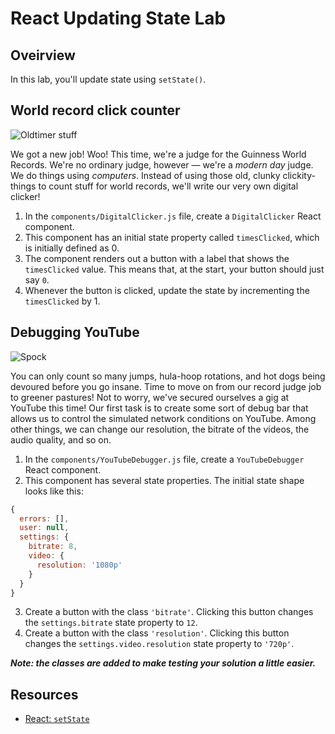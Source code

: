 # React Updating State Lab

## Oveirview
In this lab, you'll update state using `setState()`.

## World record click counter
![Oldtimer stuff](http://il5.picdn.net/shutterstock/videos/15633112/thumb/1.jpg)

We got a new job! Woo! This time, we're a judge for the Guinness World Records. We're no ordinary judge, however — we're a _modern day_ judge. We do things using _computers_. Instead of using those old, clunky clickity-things to count stuff for world records, we'll write our very own digital clicker!

1. In the `components/DigitalClicker.js` file, create a `DigitalClicker` React component.
2. This component has an initial state property called `timesClicked`, which is initially defined as 0.
3. The component renders out a button with a label that shows the `timesClicked` value. This means that, at the start, your button should just say `0`.
4. Whenever the button is clicked, update the state by incrementing the `timesClicked` by 1.

## Debugging YouTube
![Spock](https://media.giphy.com/media/fECTyvPYevOHC/giphy.gif)

You can only count so many jumps, hula-hoop rotations, and hot dogs being devoured before you go insane. Time to move on from our record judge job to greener pastures! Not to worry, we've secured ourselves a gig at YouTube this time! Our first task is to create some sort of debug bar that allows us to control the simulated network conditions on YouTube. Among other things, we can change our resolution, the bitrate of the videos, the audio quality, and so on.

1. In the `components/YouTubeDebugger.js` file, create a `YouTubeDebugger` React component.
2. This component has several state properties. The initial state shape looks like this:
  ```js
  {
    errors: [],
    user: null,
    settings: {
      bitrate: 8,
      video: {
        resolution: '1080p'
      }
    }
  }
  ```
3. Create a button with the class `'bitrate'`. Clicking this button changes the `settings.bitrate` state property to `12`.
4. Create a button with the class `'resolution'`. Clicking this button changes the `settings.video.resolution` state property to `'720p'`.

***Note: the classes are added to make testing your solution a little easier.***

## Resources
- [React: `setState`](https://facebook.github.io/react/docs/component-api.html#setstate)
